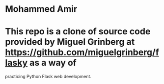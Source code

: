 # Mohammed Amir

# This repo is a clone of source code provided by Miguel Grinberg at https://github.com/miguelgrinberg/flasky as a way of
practicing Python Flask web development.
